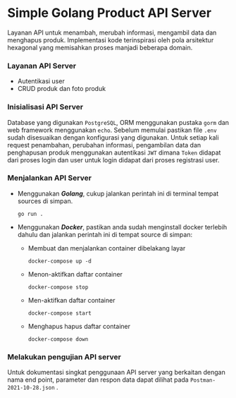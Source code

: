 # Simple Golang Product API Server
Layanan API untuk menambah, merubah informasi, mengambil data dan menghapus produk.
Implementasi kode terinspirasi oleh pola arsitektur hexagonal yang memisahkan proses manjadi beberapa domain.

### Layanan API Server
-    Autentikasi user
-    CRUD produk dan foto produk

### Inisialisasi API Server
Database yang digunakan `PostgreSQL`, ORM menggunakan pustaka `gorm` dan web framework menggunakan ```echo```. Sebelum memulai pastikan
file ```.env``` sudah disesuaikan dengan konfigurasi yang digunakan. Untuk setiap kali request penambahan,
perubahan informasi, pengambilan data dan penghapusan produk menggunakan autentikasi ``JWT`` dimana ```Token``` didapat dari proses login 
dan user untuk login didapat dari proses registrasi user.

### Menjalankan API Server
-    Menggunakan ***Golang***, cukup jalankan perintah ini di terminal tempat sources di simpan.
     ```console
     go run .
     ```
-    Menggunakan ***Docker***, pastikan anda sudah menginstall docker terlebih dahulu dan jalankan perintah ini di tempat source di simpan:<br>
     - Membuat dan menjalankan container dibelakang layar
     
        ```console
        docker-compose up -d
        ```
     
     - Menon-aktifkan daftar container
     
        ```console
        docker-compose stop
        ```
        
     - Men-aktifkan daftar container
     
        ```console
        docker-compose start
        ```
        
     - Menghapus hapus daftar container
     
        ```console
        docker-compose down
        ```

### Melakukan pengujian API server
Untuk dokumentasi singkat penggunaan API server yang berkaitan dengan nama end point, parameter dan respon data dapat dilihat pada ```Postman-2021-10-28.json``` .
